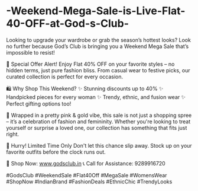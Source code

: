# -Weekend-Mega-Sale-is-Live-Flat-40-OFF-at-God-s-Club-

Looking to upgrade your wardrobe or grab the season’s hottest looks? Look no further because God’s Club is bringing you a Weekend Mega Sale that’s impossible to resist!

🎉 Special Offer Alert!
Enjoy Flat 40% OFF on your favorite styles – no hidden terms, just pure fashion bliss. From casual wear to festive picks, our curated collection is perfect for every occasion.

🛍️ Why Shop This Weekend?
✨ Stunning discounts up to 40%
✨ Handpicked pieces for every woman
✨ Trendy, ethnic, and fusion wear
✨ Perfect gifting options too!

💖 Wrapped in a pretty pink & gold vibe, this sale is not just a shopping spree – it’s a celebration of fashion and femininity. Whether you're looking to treat yourself or surprise a loved one, our collection has something that fits just right.

📍 Hurry! Limited Time Only
Don't let this chance slip away. Stock up on your favorite outfits before the clock runs out.

📌 Shop Now: www.godsclub.in
📞 Call for Assistance: 9289916720

#GodsClub #WeekendSale #Flat40Off #MegaSale #WomensWear #ShopNow #IndianBrand #FashionDeals #EthnicChic #TrendyLooks
